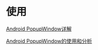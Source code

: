 # 使用

[Android PopupWindow详解](http://www.jcodecraeer.com/a/anzhuokaifa/androidkaifa/2014/0702/1627.html)

[Android PopupWindow的使用和分析](https://www.cnblogs.com/mengdd/p/3569127.html)